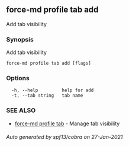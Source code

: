 ## force-md profile tab add

Add tab visibility

### Synopsis

Add tab visibility

```
force-md profile tab add [flags]
```

### Options

```
  -h, --help         help for add
  -t, --tab string   tab name
```

### SEE ALSO

* [force-md profile tab](force-md_profile_tab.md)	 - Manage tab visibility

###### Auto generated by spf13/cobra on 27-Jan-2021
